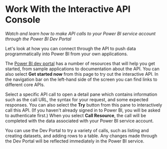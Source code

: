 <properties
   pageTitle="Work With the Interactive API Console"
   description="Discover how to make API calls to your Power BI service account through the Power BI Dev Portal."
   services="powerbi"
   documentationCenter=""
   authors="davidiseminger"
   manager="mblythe"
   editor=""
   tags=""
   featuredVideoId="ZCXw6uri2L8"
   featuredVideoThumb=""
   courseDuration=""/>

<tags
   ms.service="powerbi"
   ms.devlang="NA"
   ms.topic="article"
   ms.tgt_pltfrm="NA"
   ms.workload="powerbi"
   ms.date="03/20/2016"
   ms.author="davidi"/>

# Work With the Interactive API Console

*Watch and learn how to make API calls to your Power BI service account through the Power BI Dev Portal*

Let's look at how you can connect through the API to push data programmatically into Power BI from your own applications.

The [Power BI dev portal](http://dev.powerbi.com "Power BI Dev Portal") has a number of resources that will help you get started, from sample applications to documentation about the API. You can also select **Get started now** from this page to try out the interactive API. In the navigation bar on the left-hand side of the screen you can find links to different core APIs.

Select a specific API call to open a detail pane which contains information such as the call URL, the syntax for your request, and some expected responses. You can also select the **Try** button from this pane to interactively call this API. (If you haven't already signed in to Power BI, you will be asked to authenticate first.) When you select **Call Resource**, the call will be completed with the data associated with your Power BI service account.

You can use the Dev Portal to try a variety of calls, such as listing and creating datasets, and adding rows to a table. Any changes made through the Dev Portal will be reflected immediately in the Power BI service.
